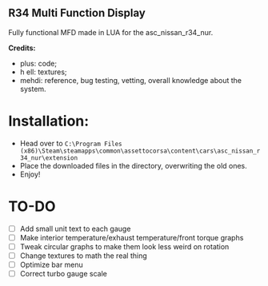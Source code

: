 ## R34 Multi Function Display
Fully functional MFD made in LUA for the asc_nissan_r34_nur.

**Credits:**
- plus: code;
- h ell: textures;
- mehdi: reference, bug testing, vetting, overall knowledge about the system.

# Installation:

- Head over to `C:\Program Files (x86)\Steam\steamapps\common\assettocorsa\content\cars\asc_nissan_r34_nur\extension`
- Place the downloaded files in the directory, overwriting the old ones.
- Enjoy!


# TO-DO

- [ ] Add small unit text to each gauge
- [ ] Make interior temperature/exhaust temperature/front torque graphs 
- [ ] Tweak circular graphs to make them look less weird on rotation
- [ ] Change textures to math the real thing
- [ ] Optimize bar menu
- [ ] Correct turbo gauge scale
